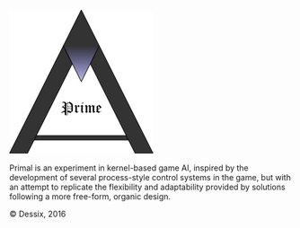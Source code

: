 ![Logo](prime.png?raw=true)

Primal is an experiment in kernel-based game AI, inspired by the development of several process-style control systems in the game, but with an attempt to replicate the flexibility and adaptability provided by solutions following a more free-form, organic design.

© Dessix, 2016
